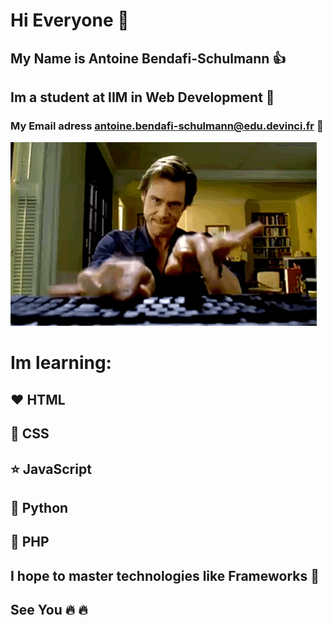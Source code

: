 #  Hi Everyone 👋


## My Name is Antoine Bendafi-Schulmann :+1:



## Im a student at IIM in Web Development :orange_book:

### My Email adress antoine.bendafi-schulmann@edu.devinci.fr :email:

![GitHub Logo](/img/keybordd.gif)

# Im learning:

## :heart: HTML

## :blue_heart: CSS

## :star: JavaScript

## :green_heart: Python

## :purple_heart: PHP


## I hope to master technologies like Frameworks :triumph:

## See You :fire: :fire: 







<!--
**AntoineBendafiSchulmann/AntoineBendafiSchulmann** is a ✨ _special_ ✨ repository because its `README.md` (this file) appears on your GitHub profile.

Here are some ideas to get you started:

- 🔭 I’m currently working on ...
- 🌱 I’m currently learning ...
- 👯 I’m looking to collaborate on ...
- 🤔 I’m looking for help with ...
- 💬 Ask me about ...
- 📫 How to reach me: ...
- 😄 Pronouns: ...
- ⚡ Fun fact: ...
-->
